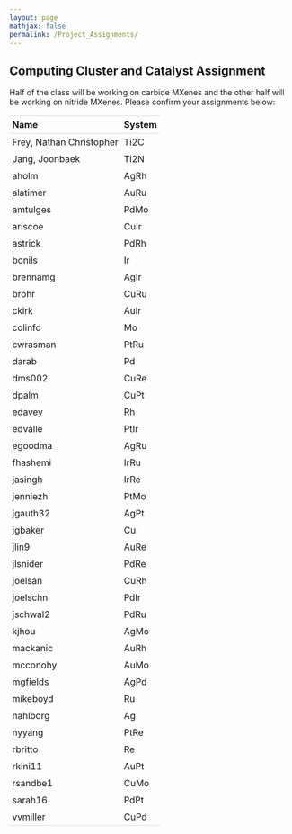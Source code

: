 ```yaml
---
layout: page
mathjax: false
permalink: /Project_Assignments/
---
```


## Computing Cluster and Catalyst Assignment

Half of the class will be working on carbide MXenes and the other half will be working on nitride MXenes. Please confirm your assignments below:
<style>
table {
    width:100%;
}
table, th, td {
    border-collapse: collapse;
}
th, td {
    padding: 5px;
    text-align: left;
}
th {
    border-top: 1px solid #ddd;
    border-bottom: 1px solid #ddd;
}
tr.last
{
    border-bottom: 1px solid #ddd;
}
table#t01 tr:nth-child(even) {
    background-color: #eee;
}
table#t01 tr:nth-child(odd) {
   background-color:#fff;
}
table#t01 th    {
    background-color: black;
    color: white;
}
</style>
<table>
<tr>
    <th>Name</th>
    <th>System</th>
</tr>
<tr>
    <td>Frey, Nathan Christopher</td>
    <td>Ti2C</td>
</tr>
<tr>
    <td>Jang, Joonbaek </td>
    <td>Ti2N</td>
</tr>
<tr>
    <td>aholm</td>
    <td>AgRh</td>
</tr>
<tr>
    <td>alatimer</td>
    <td>AuRu</td>
</tr>
<tr>
    <td>amtulges</td>
    <td>PdMo</td>
</tr>
<tr>
    <td>ariscoe</td>
    <td>CuIr</td>
</tr>
<tr>
    <td>astrick</td>
    <td>PdRh</td>
</tr>
<tr>
    <td>bonils</td>
    <td>Ir</td>
</tr>
<tr>
    <td>brennamg</td>
    <td>AgIr</td>
</tr>
<tr>
    <td>brohr</td>
    <td>CuRu</td>
</tr>
<tr>
    <td>ckirk</td>
    <td>AuIr</td>
</tr>
<tr>
    <td>colinfd</td>
    <td>Mo</td>
</tr>
<tr>
    <td>cwrasman</td>
    <td>PtRu</td>
</tr>
<tr>
    <td>darab</td>
    <td>Pd</td>
</tr>
<tr>
    <td>dms002</td>
    <td>CuRe</td>
</tr>
<tr>
    <td>dpalm</td>
    <td>CuPt</td>
</tr>
<tr>
    <td>edavey</td>
    <td>Rh</td>
</tr>
<tr>
    <td>edvalle</td>
    <td>PtIr</td>
</tr>
<tr>
    <td>egoodma</td>
    <td>AgRu</td>
</tr>
<tr>
    <td>fhashemi</td>
    <td>IrRu</td>
</tr>
<tr>
    <td>jasingh</td>
    <td>IrRe</td>
</tr>
<tr>
    <td>jenniezh</td>
    <td>PtMo</td>
</tr>
<tr>
    <td>jgauth32</td>
    <td>AgPt</td>
</tr>
<tr>
    <td>jgbaker</td>
    <td>Cu</td>
</tr>
<tr>
    <td>jlin9</td>
    <td>AuRe</td>
</tr>
<tr>
    <td>jlsnider</td>
    <td>PdRe</td>
</tr>
<tr>
    <td>joelsan</td>
    <td>CuRh</td>
</tr>
<tr>
    <td>joelschn</td>
    <td>PdIr</td>
</tr>
<tr>
    <td>jschwal2</td>
    <td>PdRu</td>
</tr>
<tr>
    <td>kjhou</td>
    <td>AgMo</td>
</tr>
<tr>
    <td>mackanic</td>
    <td>AuRh</td>
</tr>
<tr>
    <td>mcconohy</td>
    <td>AuMo</td>
</tr>
<tr>
    <td>mgfields</td>
    <td>AgPd</td>
</tr>
<tr>
    <td>mikeboyd</td>
    <td>Ru</td>
</tr>
<tr>
    <td>nahlborg</td>
    <td>Ag</td>
</tr>
<tr>
    <td>nyyang</td>
    <td>PtRe</td>
</tr>
<tr>
    <td>rbritto</td>
    <td>Re</td>
</tr>
<tr>
    <td>rkini11</td>
    <td>AuPt</td>
</tr>
<tr>
    <td>rsandbe1</td>
    <td>CuMo</td>
</tr>
<tr>
    <td>sarah16</td>
    <td>PdPt</td>
</tr>

<tr class="last">
    <td>vvmiller</td>
    <td>CuPd</td>
</tr>
</table>
